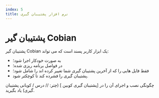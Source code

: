 ```yaml
---
index: 5
title: نرم افزار پشتیبان گیری
---
```

# پشتیبان گیر Cobian

پشتیبان گیر Cobian یک ابزار کاربر پسند است که می تواند:

*   به صورت خودکار اجرا شود؛
*   در فواصل برنامه ریزی شده؛
*   فقط فایل هایی را که از آخرین پشتیبان گیری شما تغییر کرده اند را شامل شود؛
*   پشتیبان گیری را فشرده کند تا کوچکتر شود.

چگونگی نصب و اجرای آن را در [پشتیبان گیری کوبین ] (چتر: // درس / کوبانی پشتیبان گیری) یاد بگیرید.